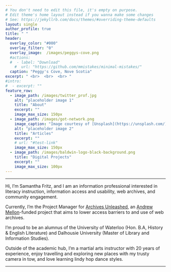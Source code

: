 ```yaml
---
# You don't need to edit this file, it's empty on purpose.
# Edit theme's home layout instead if you wanna make some changes
# See: https://jekyllrb.com/docs/themes/#overriding-theme-defaults
layout: single
author_profile: true
title: " "
header:
  overlay_color: "#000"
  overlay_filter: "0"
  overlay_image:  /images/peggys-cove.png
  #actions:
  #  - label: "Download"
    #  url: "https://github.com/mmistakes/minimal-mistakes/"
  caption: "Peggy's Cove, Nove Scotia"
excerpt: " <br>  <br>  <br> "
#intro:
#  - excerpt: ""
feature_row:
  - image_path: /images/twitter_prof.jpg
    alt: "placeholder image 1"
    title: "About"
    excerpt: ""
    image_max_size: 150px
  - image_path: /images/got-network.png
    image_caption: "Image courtesy of [Unsplash](https://unsplash.com/)"
    alt: "placeholder image 2"
    title: "Articles"
    excerpt: ""
    # url: "#test-link"
    image_max_size: 150px
  - image_path: /images/baldwin-logo-black-background.png
    title: "Digital Projects"
    excerpt: ""
    image_max_size: 100px
---
```


---

Hi, I’m Samantha Fritz, and I am an information professional interested in literacy instruction, information access and usability, web archives, and community engagement.

Currently, I’m the Project Manager for [Archives Unleashed](harchivesunleashed.org), an [Andrew Mellon](https://mellon.org)-funded project that aims to lower access barriers to and use of web archives.

I’m proud to be an alumnus of the University of Waterloo (Hon. B.A, History & English Literature) and Dalhousie University (Master of Library and Information Studies).

Outside of the academic hub, I’m a martial arts instructor with 20 years of experience, enjoy travelling and exploring new places with my trusty camera in tow, and love learning lindy hop dance styles.

---
<!-- If you're interested, you can check out my [CV](/cv), [writing](/writing), or [digital projects](/digitalprojects). I enjoy connecting with people, so please feel free to reach out through [email](mailto:svefritz@gmail.com)! -->
